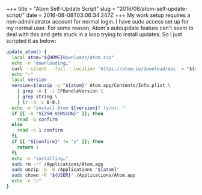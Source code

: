 +++
title = "Atom Self-Update Script"
slug = "2016/08/atom-self-update-script/"
date = 2016-08-08T03:06:34.247Z
+++
My work setup requires a non-administrator account for normal login. I have sudo access set up for my normal user. For some reason, Atom's autoupdate feature can't seem to deal with this and gets stuck in a loop trying to install updates. So I just scripted it as below:

```sh
update_atom() {
  local atom="${HOME}Downloads/atom.zip"
  echo -n "downloading…"
  curl --silent --fail --location 'https://atom.io/download/mac' > "${atom}"
  echo "✓"
  local version
  version=$(unzip -p "${atom}" Atom.app/Contents/Info.plist \
    | grep -A 1 -i CFBundleVersion \
    | grep string \
    | tr -d -c 0-9.)
  echo -n "install Atom ${version}? (y/n): "
  if [[ -n "${ZSH_VERSION}" ]]; then
    read -q confirm
  else
    read -n 1 confirm
  fi
  if [[ "${confirm}" != "y" ]]; then
    return 1
  fi
  echo -n "installing…"
  sudo rm -rf /Applications/Atom.app
  sudo unzip -q -d /Applications "${atom}"
  sudo chown -R "${USER}" /Applications/Atom.app
  echo -n "✓"
}
```
